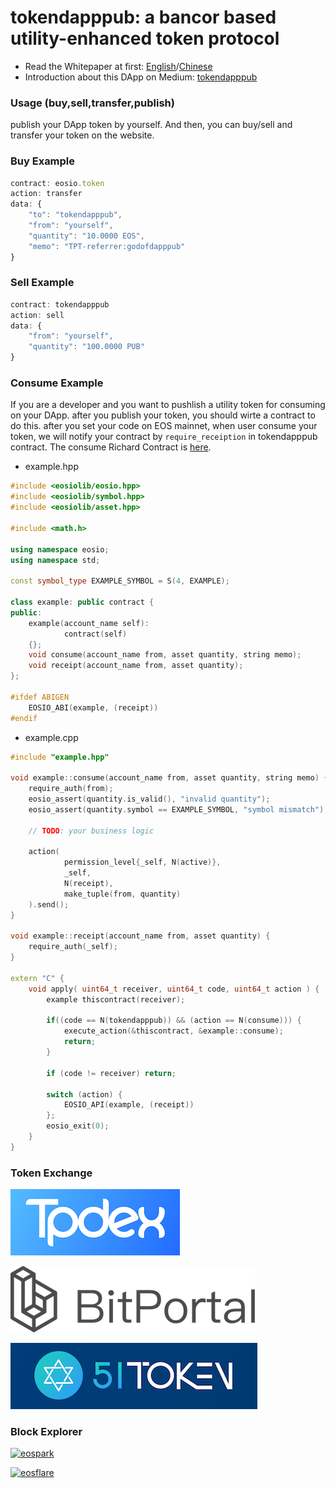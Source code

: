 # tokendapppub: a bancor based utility-enhanced token protocol

* Read the Whitepaper at first: [English](https://github.com/Dappub/tokendapppub/blob/master/Bancor%20based%20utility-enhanced%20token%20protocol.pdf)/[Chinese](https://github.com/Dappub/tokendapppub/blob/master/%E5%9F%BA%E4%BA%8E%E7%8F%AD%E6%9F%AF%E7%9A%84%E5%AE%9E%E7%94%A8%E5%A2%9E%E5%BC%BA%E5%9E%8B%E9%80%9A%E8%AF%81%E5%8D%8F%E8%AE%AE.pdf)
* Introduction about this DApp on Medium: [tokendapppub](https://medium.com/@DappPub/tokendapppub-1-b6143c6039e3)

### Usage (buy,sell,transfer,publish)

publish your DApp token by yourself. And then, you can buy/sell and transfer your token on the website.

### Buy Example

```js
contract: eosio.token
action: transfer
data: {
    "to": "tokendapppub",
    "from": "yourself",
    "quantity": "10.0000 EOS",
    "memo": "TPT-referrer:godofdapppub"
}
```

### Sell Example

```js
contract: tokendapppub
action: sell
data: {
    "from": "yourself",
    "quantity": "100.0000 PUB"
}
```



### Consume Example

If you are a developer and you want to pushlish a utility token for consuming on your DApp. after you publish your token, you should wirte a contract to do this. after you set your code on EOS mainnet, when user consume your token, we will notify your contract by `require_receiption` in tokendapppub contract. The consume Richard Contract is [here](https://github.com/Dappub/tokendapppub/blob/master/tokendapppub.consume_rc.md).

* example.hpp

```c++
#include <eosiolib/eosio.hpp>
#include <eosiolib/symbol.hpp>
#include <eosiolib/asset.hpp>

#include <math.h>

using namespace eosio;
using namespace std;

const symbol_type EXAMPLE_SYMBOL = S(4, EXAMPLE);

class example: public contract {
public:
    example(account_name self):
            contract(self)
    {};
    void consume(account_name from, asset quantity, string memo);
    void receipt(account_name from, asset quantity);
};

#ifdef ABIGEN
    EOSIO_ABI(example, (receipt))
#endif
```

* example.cpp

```c++
#include "example.hpp"

void example::consume(account_name from, asset quantity, string memo) {
    require_auth(from);
    eosio_assert(quantity.is_valid(), "invalid quantity");
    eosio_assert(quantity.symbol == EXAMPLE_SYMBOL, "symbol mismatch");

    // TODO: your business logic

    action(
            permission_level{_self, N(active)},
            _self,
            N(receipt),
            make_tuple(from, quantity)
    ).send();
}

void example::receipt(account_name from, asset quantity) {
    require_auth(_self);
}

extern "C" {
    void apply( uint64_t receiver, uint64_t code, uint64_t action ) {
        example thiscontract(receiver);

        if((code == N(tokendapppub)) && (action == N(consume))) {
            execute_action(&thiscontract, &example::consume);
            return;
        }

        if (code != receiver) return;

        switch (action) {
            EOSIO_API(example, (receipt))
        };
        eosio_exit(0);
    }
}
```

### Token Exchange

[![tokenpocket](https://raw.githubusercontent.com/Dappub/logo/master/partners/tpdex-small.png)](https://tpdex.io/#/)

![bitportal](https://raw.githubusercontent.com/Dappub/logo/master/partners/bitportal.png)

![51token](https://raw.githubusercontent.com/Dappub/logo/master/partners/51token.png)

### Block Explorer

[![eospark](https://raw.githubusercontent.com/Dappub/tokendapppub/master/logo/EOSpark.png)](https://eospark.com/MainNet/account/tokendapppub)

[![eosflare](https://raw.githubusercontent.com/Dappub/tokendapppub/master/logo/eosflare-logo-512.png)](https://eosflare.io/account/tokendapppub)
